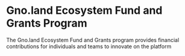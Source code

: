 # Gno.land Ecosystem Fund and Grants Program
The Gno.land Ecosystem Fund and Grants program provides financial contributions for individuals and teams to innovate on the platform
